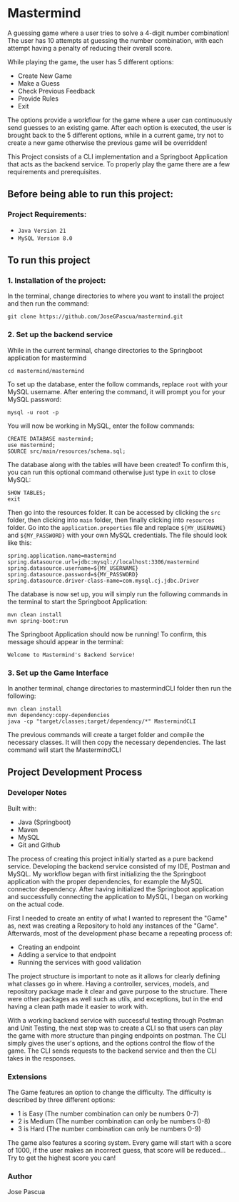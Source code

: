 # Mastermind
A guessing game where a user tries to solve a 4-digit number combination! The user has 10 attempts at guessing the number combination, with each attempt having a penalty of reducing their overall score.

While playing the game, the user has 5 different options:
  - Create New Game
  - Make a Guess
  - Check Previous Feedback
  - Provide Rules
  - Exit

The options provide a workflow for the game where a user can continuously send guesses to an existing game. After each option is executed, the user is brought back to the 5 different options, while in a current game, try not to create a new game otherwise the previous game will be overridden!

This Project consists of a CLI implementation and a Springboot Application that acts as the backend service.
To properly play the game there are a few requirements and prerequisites.

## Before being able to run this project:
### Project Requirements:
- `Java Version 21`
- `MySQL Version 8.0`


## To run this project
### 1. Installation of the project:
In the terminal, change directories to where you want to install the project and then run the command:
```
git clone https://github.com/JoseGPascua/mastermind.git
```

### 2. Set up the backend service
While in the current terminal, change directories to the Springboot application for mastermind
```
cd mastermind/mastermind
```
To set up the database, enter the follow commands, replace `root` with your MySQL username. After entering the command, it will prompt you for your MySQL password:
```
mysql -u root -p
```

You will now be working in MySQL, enter the follow commands:
```
CREATE DATABASE mastermind;
use mastermind;
SOURCE src/main/resources/schema.sql;
```

The database along with the tables will have been created! To confirm this, you can run this optional command otherwise just type in `exit` to close MySQL:
```
SHOW TABLES;
exit
```
Then go into the resources folder. It can be accessed by clicking the `src` folder, then clicking into `main` folder, then finally clicking into `resources` folder. Go into the `application.properties` file and replace `${MY_USERNAME}` and `${MY_PASSWORD}` with your own MySQL credentials. The file should look like this:
```properties 
spring.application.name=mastermind
spring.datasource.url=jdbc:mysql://localhost:3306/mastermind
spring.datasource.username=${MY_USERNAME}
spring.datasource.password=${MY_PASSWORD}
spring.datasource.driver-class-name=com.mysql.cj.jdbc.Driver
```
The database is now set up, you will simply run the following commands in the terminal to start the Springboot Application:
```
mvn clean install
mvn spring-boot:run
```
The Springboot Application should now be running! To confirm, this message should appear in the terminal:
``` 
Welcome to Mastermind's Backend Service!
```

### 3. Set up the Game Interface
In another terminal, change directories to mastermindCLI folder then run the following:
```
mvn clean install
mvn dependency:copy-dependencies
java -cp "target/classes;target/dependency/*" MastermindCLI
```
The previous commands will create a target folder and compile the necessary classes. It will then copy the necessary dependencies. The last command will start the MastermindCLI

## Project Development Process
### Developer Notes

Built with:
  - Java (Springboot)
  - Maven
  - MySQL
  - Git and Github

The process of creating this project initially started as a pure backend service. Developing the backend service consisted of my IDE, Postman and MySQL. My workflow began with first initializing the the Springboot application with the proper dependencies, for example the MySQL connector dependency. After having initialized the Springboot application and successfully connecting the application to MySQL, I began on working on the actual code.

First I needed to create an entity of what I wanted to represent the "Game" as, next was creating a Repository to hold any instances of the "Game". Afterwards, most of the development phase became a repeating process of:
  - Creating an endpoint
  - Adding a service to that endpoint
  - Running the services with good validation

The project structure is important to note as it allows for clearly defining what classes go in where. Having a controller, services, models, and repository package made it clear and gave purpose to the structure. There were other packages as well such as utils, and exceptions, but in the end having a clean path made it easier to work with.

With a working backend service with successful testing through Postman and Unit Testing, the next step was to create a CLI so that users can play the game with more structure than pinging endpoints on postman. The CLI simply gives the user's options, and the options control the flow of the game. The CLI sends requests to the backend service and then the CLI takes in the responses.

### Extensions
The Game features an option to change the difficulty. The difficulty is described by three different options:
  - 1 is Easy (The number combination can only be numbers 0-7)
  - 2 is Medium (The number combination can only be numbers 0-8)
  - 3 is Hard (The number combination can only be numbers 0-9)

The game also features a scoring system. Every game will start with a score of 1000, if the user makes an incorrect guess, that score will be reduced... Try to get the highest score you can!

### Author
Jose Pascua